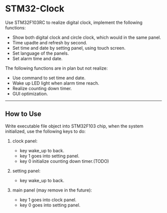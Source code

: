 # STM32-Clock

Use STM32F103RC to realize digital clock, implement the following functions:
* Show both digital clock and circle clock, which would in the same panel.
* Time upadte and refresh by second.
* Set time and date by setting panel, using touch screen.
* Set language of the panels.
* Set alarm time and date.

The following functions are in plan but not realize:
* Use command to set time and date.
* Wake up LED light when alarm time reach.
* Realize counting down timer.
* GUI optimization.

----

## How to Use

Write executable file object into STM32F103 chip, when the system initialized, use the following keys to do:

1. clock panel:
	* key wake_up to back.
	* key 1 goes into setting panel.
	* key 0 initialize counting down timer.(TODO)

2. setting panel:
	* key wake_up to back.

3. main panel (may remove in the future):
	* key 1 goes into clock panel.
	* key 0 goes into setting panel.